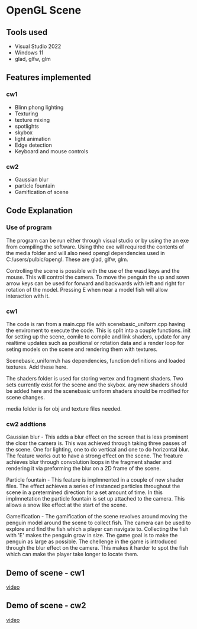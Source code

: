 # OpenGL Scene

## Tools used

* Visual Studio 2022
* Windows 11
* glad, glfw, glm

## Features implemented
### cw1

- Blinn phong lighting
- Texturing
- texture mixing
- spotlights
- skybox
- light animation
- Edge detection
- Keyboard and mouse controls

### cw2

- Gaussian blur
- particle fountain
- Gamification of scene

## Code Explanation

### Use of program

The program can be run either through visual studio or by using the an exe from compiling the software. Using thhe exe will required the contents of the media folder and will also need opengl dependencies used in C:/users/pulbic/opengl. These are glad, glfw, glm.

Controlling the scene is possible with the use of the wasd keys and the mouse. This will control the camera. To move the penguin the up and sown arrow keys can be used for forward and backwards with left and right for rotation of the model. Pressing E when near a model fish will allow interaction with it.

### cw1

The code is ran from a main.cpp file with scenebasic_uniform.cpp having the enviroment to execute the code. This is split into a couple functions. init for setting up the scene, comile to compile and link shaders, update for any realtime updates such as positional or rotation data and a render loop for seting models on the scene and rendering them with textures. 

Scenebasic_uniform.h has dependencies, function definitions and loaded textures. Add these here.

The shaders folder is used for storing vertex and fragment shaders. Two sets currently exist for the scene and the skybox. any new shaders should be added here and the scenebasic uniform shaders should be modified for scene changes.

media folder is for obj and texture files needed.

### cw2 addtions

Gaussian blur - This adds a blur effect on the screen that is less prominent the closr the camera is. This was achieved through taking three passes of the scene. One for lighting, one to do vertical and one to do horizontal blur. The feature works out to have a strong effect on the scene. The freature achieves blur through convolution loops in the fragment shader and rendering it via preforming the blur on a 2D frame of the scene. 

Particle fountain - This feature is implmnented in a couple of new shader files. The effect achieves a series of instanced particles throughout the scene in a pretermined direction for a set amount of time. In this implmnetation the particle fountain is set up attached to the camera. This allows a snow like effect at the start of the scene.

Gameification - The gamification of the scene revolves around moving the penguin model around the scene to collect fish. The camera can be used to explore and find the fish which a player can navigate to. Collecting the fish with 'E' makes the penguin grow in size. The game goal is to make the penguin as large as possible. The chellenge in the game is introduced through the blur effect on the camera. This makes it harder to spot the fish which can make the player take longer to locate them.

## Demo of scene - cw1

[video](https://www.youtube.com/watch?v=KauvRVzMQLs)


## Demo of scene - cw2

[video](https://www.youtube.com/watch?v=p3HnVZ34Vs8)

